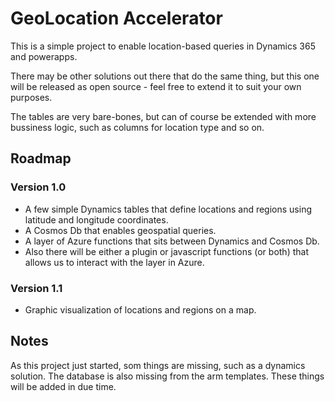 
# GeoLocation Accelerator

This is a simple project to enable location-based queries in Dynamics 365 and powerapps.

There may be other solutions out there that do the same thing, but this one will be released as open source - feel free to extend it to suit your own purposes.

The tables are very bare-bones, but can of course be extended with more bussiness logic, such as columns for location type and so on.

## Roadmap

### Version 1.0

- A few simple Dynamics tables that define locations and regions using latitude and longitude coordinates.
- A Cosmos Db that enables geospatial queries.
- A layer of Azure functions that sits between Dynamics and Cosmos Db.
- Also there will be either a plugin or javascript functions (or both) that allows us to interact with the layer in Azure.

### Version 1.1

- Graphic visualization of locations and regions on a map.

## Notes

As this project just started, som things are missing, such as a dynamics solution. The database is also missing from the arm templates. These things will be added in due time.

